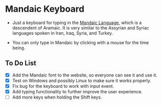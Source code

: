 # Mandaic Keyboard

- Just a keyboard for typing in the [Mandaic Language](https://en.wikipedia.org/wiki/Mandaic_script), which is a descendent of Aramaic. It is very similar to the Assyrian and Syriac languages spoken in Iran, Iraq, Syria, and Turkey.

- You can only type in Mandaic by clicking with a mouse for the time being.

## To Do List

- [x] Add the Mandaic font to the website, so everyone can see it and use it.
- [x] Test on Windows and possibly Linux to make sure it works properly.
- [x] Fix bug for the keyboard to work with input event.
- [x] Add typing functionality to further improve the user experience.
- [ ] Add more keys when holding the Shift keys.
